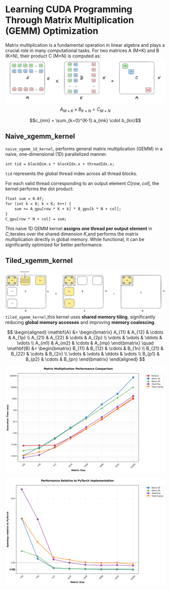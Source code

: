 # Learning CUDA Programming Through Matrix Multiplication (GEMM) Optimization

Matrix multiplication is a fundamental operation in linear algebra and plays a crucial role in many computational tasks. For two matrices A (M×K) and B (K×N), their product C (M×N) is computed as:
![alt text](media/mat_mul.png)
$$A_{M \times K} \times B_{K \times N} = C_{M \times N}$$

$$c_{mn} = \sum_{k=0}^{K-1} a_{mk} \cdot b_{kn}$$

## Naive_xgemm_kernel
``naive_xgemm_1d_kernel``, performs general matrix multiplication (GEMM) in a naive, one-dimensional (1D) parallelized manner.
```
int tid = blockDim.x * blockIdx.x + threadIdx.x;
```
``tid`` represents the global thread index across all thread blocks.

For each valid thread corresponding to an output element $C[row,col]$, the kernel performs the dot product:
```
float sum = 0.0f;
for (int k = 0; k < K; k++) {
    sum += A_gpu[row * K + k] * B_gpu[k * N + col];
}
C_gpu[row * N + col] = sum;
```
This naive 1D GEMM kernel **assigns one thread per output element** in $C$,iterates over the shared dimension $K$,and performs the matrix multiplication directly in global memory. While functional, it can be significantly optimized for better performance.

## Tiled_xgemm_kernel
![alt text](media/tiled_matrix.png)
``tiled_xgemm_kernel``,this kernel uses **shared memory tiling**, significantly reducing **global memory accesses** and improving **memory coalescing**. 

$$
\begin{aligned}
\mathbf{A} &=
\begin{bmatrix}
A_{11} & A_{12} & \cdots & A_{1p} \\
A_{21} & A_{22} & \cdots & A_{2p} \\
\vdots & \vdots & \ddots & \vdots \\
A_{m1} & A_{m2} & \cdots & A_{mp}
\end{bmatrix}
\quad
\mathbf{B} &=
\begin{bmatrix}
B_{11} & B_{12} & \cdots & B_{1n} \\
B_{21} & B_{22} & \cdots & B_{2n} \\
\vdots & \vdots & \ddots & \vdots \\
B_{p1} & B_{p2} & \cdots & B_{pn}
\end{bmatrix}
\end{aligned}
$$





![alt text](media/performance_comparison.png)

![alt text](media/relative_performance.png)